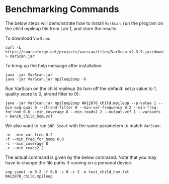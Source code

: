 # Benchmarking Commands
The below steps will demonstrate how to install `VarScan`, run the program on the child mpileup file from Lab 1, and store the results.

To download `VarScan`:
```
curl -L https://sourceforge.net/projects/varscan/files/VarScan.v2.3.9.jar/download > VarScan.jar
```
To bring up the help message after installation:
```
java -jar VarScan.jar
java -jar VarScan.jar mpileup2snp -h
```
Run VarScan on the child mpileup (to turn off the default: set p value to 1, quality score to 0, strand filter to 0):
```
java -jar VarScan.jar mpileup2snp NA12878_child.mpileup --p-value 1 --min-avg-qual 0 --strand-filter 0 --min-var-frequency 0.2 --min-freq-for-hom 0.8 --min_coverage 8 --min_reads2 2 --output-vcf 1 --variants > bench_child_hom.vcf
```
We also want to run `SNP Scout` with the same parameters to match `VarScan`:
```
-m --min_var_freq 0.2
-f --min_freq_for_homo 0.8
-c --min_coverage 8
-r --min_reads2 2
```
The actual command is given by the below command. Note that you may have to change the file paths if running on a personal device.
```
snp_scout -m 0.2 -f 0.8 -c 8 -r 2 -o test_child_hom.txt NA12878_child.mpileup
```
